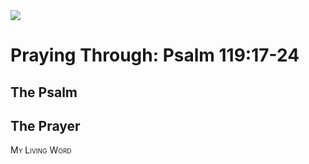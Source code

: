<img class="intro-right" src="/images/art-paris-psalter.jpg">

<style>
  li {list-style-type: none;}
  p + ul {
    margin-top: -18px;
}
</style>

# Praying Through: Psalm 119:17-24

## The Psalm

## The Prayer

<div style="font-variant: small-caps;">
My Living Word
</div>
